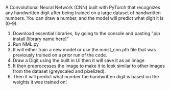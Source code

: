 A Convolutional Neural Network (CNN) built with PyTorch that recognizes any handwritten digit after being trained on a large dataset of handwritten numbers. You can draw a number, and the model will predict what digit it is (0–9).

1. Download essential libraries, by going to the console and pasting "pip install [library name here]"
2. Run NML.py
3. It will either train a new model or use the mnist_cnn.pth file that was previously trained on a prior run of the code.
4. Draw a Digit using the built in UI then it will save it as an image
6. It then preprocesses the image to make it to look similar to other images from the dataset (greyscaled and pixelized).
8. Then it will predict what number the handwritten digit is based on the weights it was trained on!

